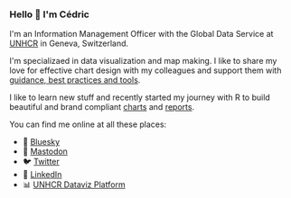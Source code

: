 ### Hello 👋 I'm Cédric

I'm an Information Management Officer with the Global Data Service at [UNHCR](https://www.unhcr.org/) in Geneva, Switzerland.

I'm specializaed in data visualization and map making. I like to share my love for effective chart design with my colleagues and support them with [guidance, best practices and tools](https://dataviz.unhcr.org/).

I like to learn new stuff and recently started my journey with R to build beautiful and brand compliant [charts](https://vidonne.github.io/unhcrthemes/) and [reports](https://vidonne.github.io/unhcrdown/).

You can find me online at all these places:

- 🦋 [Bluesky](https://bsky.app/profile/cvidonne.bsky.social)
- 🐘 <a rel="nofollow me" href="https://fosstodon.org/@cvidonne">Mastodon</a>
- 🐦 [Twitter](https://twitter.com/cvidonne)
- 💼 [LinkedIn](https://www.linkedin.com/in/cedricvidonne/)
- 📊 [UNHCR Dataviz Platform](https://dataviz.unhcr.org/)

<!--
**vidonne/vidonne** is a ✨ _special_ ✨ repository because its `README.md` (this file) appears on your GitHub profile.

Here are some ideas to get you started:

- 🔭 I’m currently working on ...
- 🌱 I’m currently learning ...
- 👯 I’m looking to collaborate on ...
- 🤔 I’m looking for help with ...
- 💬 Ask me about ...
- 📫 How to reach me: ...
- 😄 Pronouns: ...
- ⚡ Fun fact: ...
-->
